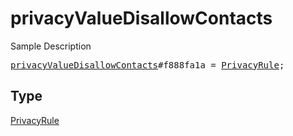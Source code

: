 # privacyValueDisallowContacts

Sample Description

<pre>
<a href="../constructor/privacyValueDisallowContacts.md">privacyValueDisallowContacts</a>#f888fa1a = <a href="../type/PrivacyRule.md">PrivacyRule</a>;</pre>

## Type

<a href="../type/PrivacyRule.md">PrivacyRule</a>
